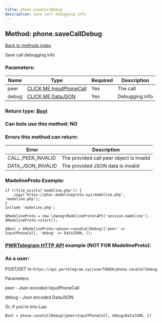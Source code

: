 ```yaml
---
title: phone.saveCallDebug
description: Save call debugging info
---
```

## Method: phone.saveCallDebug  
[Back to methods index](index.md)


Save call debugging info

### Parameters:

| Name     |    Type       | Required | Description |
|----------|---------------|----------|-------------|
|peer|[CLICK ME InputPhoneCall](../types/InputPhoneCall.md) | Yes|The call|
|debug|[CLICK ME DataJSON](../types/DataJSON.md) | Yes|Debugging info|


### Return type: [Bool](../types/Bool.md)

### Can bots use this method: **NO**


### Errors this method can return:

| Error    | Description   |
|----------|---------------|
|CALL_PEER_INVALID|The provided call peer object is invalid|
|DATA_JSON_INVALID|The provided JSON data is invalid|


### MadelineProto Example:


```
if (!file_exists('madeline.php')) {
    copy('https://phar.madelineproto.xyz/madeline.php', 'madeline.php');
}
include 'madeline.php';

$MadelineProto = new \danog\MadelineProto\API('session.madeline');
$MadelineProto->start();

$Bool = $MadelineProto->phone->saveCallDebug(['peer' => InputPhoneCall, 'debug' => DataJSON, ]);
```

### [PWRTelegram HTTP API](https://pwrtelegram.xyz) example (NOT FOR MadelineProto):



### As a user:

POST/GET to `https://api.pwrtelegram.xyz/userTOKEN/phone.saveCallDebug`

Parameters:

peer - Json encoded InputPhoneCall

debug - Json encoded DataJSON




Or, if you're into Lua:

```
Bool = phone.saveCallDebug({peer=InputPhoneCall, debug=DataJSON, })
```

